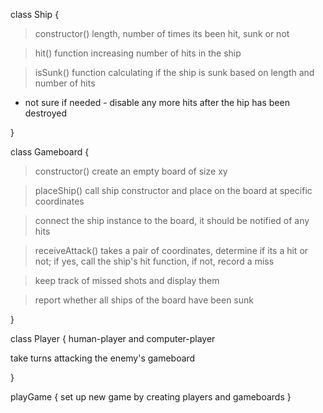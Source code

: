 class Ship {

> constructor() length, number of times its been hit, sunk or not

> hit() function increasing number of hits in the ship

> isSunk() function calculating if the ship is sunk based on length and number of hits

- not sure if needed - disable any more hits after the hip has been destroyed

}

class Gameboard {
> constructor() create an empty board of size xy

> placeShip() call ship constructor and place on the board at specific coordinates

> connect the ship instance to the board, it should be notified of any hits

> receiveAttack() takes a pair of coordinates, determine if its a hit or not; if yes, call the ship's hit function, if not, record a miss

> keep track of missed shots and display them

> report whether all ships of the board have been sunk

}

class Player {
human-player and computer-player

take turns attacking the enemy's gameboard

}

playGame {
set up new game by creating players and gameboards
}

